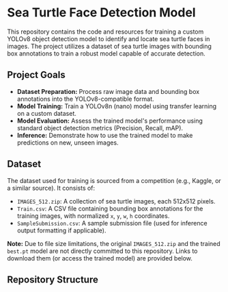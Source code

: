 # Sea Turtle Face Detection Model

This repository contains the code and resources for training a custom YOLOv8 object detection model to identify and locate sea turtle faces in images. The project utilizes a dataset of sea turtle images with bounding box annotations to train a robust model capable of accurate detection.

## Project Goals

* **Dataset Preparation:** Process raw image data and bounding box annotations into the YOLOv8-compatible format.
* **Model Training:** Train a YOLOv8n (nano) model using transfer learning on a custom dataset.
* **Model Evaluation:** Assess the trained model's performance using standard object detection metrics (Precision, Recall, mAP).
* **Inference:** Demonstrate how to use the trained model to make predictions on new, unseen images.

## Dataset

The dataset used for training is sourced from a competition (e.g., Kaggle, or a similar source). It consists of:
* `IMAGES_512.zip`: A collection of sea turtle images, each 512x512 pixels.
* `Train.csv`: A CSV file containing bounding box annotations for the training images, with normalized `x`, `y`, `w`, `h` coordinates.
* `SampleSubmission.csv`: A sample submission file (used for inference output formatting if applicable).

**Note:** Due to file size limitations, the original `IMAGES_512.zip` and the trained `best.pt` model are not directly committed to this repository. Links to download them (or access the trained model) are provided below.

## Repository Structure
